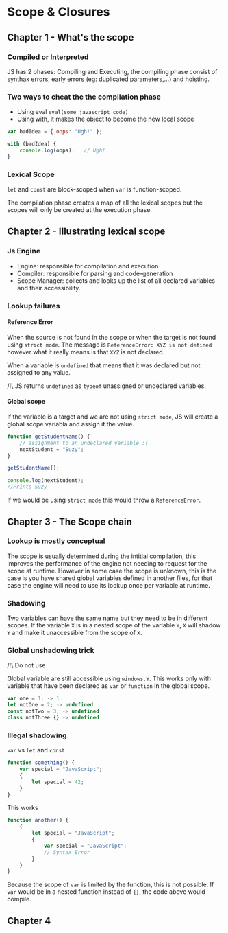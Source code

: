# Scope & Closures

## Chapter 1 - What's the scope
### Compiled or Interpreted

JS has 2 phases: Compiling and Executing, the compiling phase consist of synthax errors, early errors (eg: duplicated parameters,...) and hoisting.

### Two ways to cheat the the compilation phase
- Using eval `eval(some javascript code)`
- Using with, it makes the object to become the new local scope 
 
```javascript
var badIdea = { oops: "Ugh!" };

with (badIdea) {
    console.log(oops);   // Ugh!
}
```

### Lexical Scope
`let` and `const` are block-scoped when `var` is function-scoped.

The compilation phase creates a map of all the lexical scopes but the scopes will only be created at the execution phase.

## Chapter 2 - Illustrating lexical scope

### Js Engine

- Engine: responsible for compilation and execution
- Compiler: responsible for parsing and code-generation
- Scope Manager: collects and looks up the list of all declared variables and their accessibility.

### Lookup failures

#### Reference Error
When the source is not found in the scope or when the target is not found using `strict mode`. The message is `ReferenceError: XYZ is not defined` however what it really means is that `XYZ` is not declared.

When a variable is `undefined` that means that it was declared but not assigned to any value.

/!\ JS returns `undefined` as `typeof` unassigned or undeclared variables. 

#### Global scope
If the variable is a target and we are not using `strict mode`, JS will create a global scope variabla and assign it the value.

```Javascript
function getStudentName() {
    // assignment to an undeclared variable :(
    nextStudent = "Suzy";
}

getStudentName();

console.log(nextStudent);
//Prints Suzy
```

If we would be using `strict mode` this would throw a `ReferenceError`.


## Chapter 3 - The Scope chain

### Lookup is mostly conceptual

The scope is usually determined during the intitial compilation, this improves the performance of the engine not needing to request for the scope at runtime. However in some case the scope is unknown, this is the case is you have shared global variables defined in another files, for that case the engine will need to use its lookup once per variable at runtime.

### Shadowing

Two variables can have the same name but they need to be in different scopes. 
If the variable `X` is in a nested scope of the variable `Y`, `X` will shadow `Y` and make it unaccessible from the scope of `X`.

### Global unshadowing trick

/!\ Do not use

Global variable are still accessible using `windows.Y`. This works only with variable that have been declared as `var` or `function` in the global scope.

```javascript
var one = 1; -> 1
let notOne = 2; -> undefined
const notTwo = 3; -> undefined
class notThree {} -> undefined
```

### Illegal shadowing

`var` vs `let` and `const`

```javascript
function something() {
    var special = "JavaScript";
    {
        let special = 42;
    }
}
```
This works

```javascript
function another() {
    {
        let special = "JavaScript";
        {
            var special = "JavaScript";
            // Syntax Error
        }
    }
}
```
Because the scope of `var` is limited by the function, this is not possible. If `var` would be in a nested function instead of `{}`, the code above would compile.

## Chapter 4